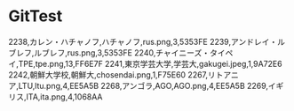# GitTest

2238,カレン・ハチャノフ,ハチャノフ,rus.png,3,5353FE
2239,アンドレイ・ルブレフ,ルブレフ,rus.png,3,5353FE
2240,チャイニーズ・タイペイ,TPE,tpe.png,13,FF6E7F
2241,東京学芸大学,学芸大,gakugei.jpeg,1,9A72E6
2242,朝鮮大学校,朝鮮大,chosendai.png,1,F75E60
2267,リトアニア,LTU,ltu.png,4,EE5A5B
2268,アンゴラ,AGO,AGO.png,4,EE5A5B
2269,イギリス,ITA,ita.png,4,1068AA

